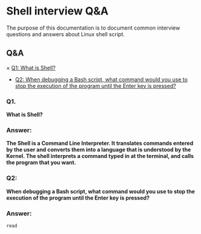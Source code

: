 # Shell interview Q&A
The purpose of this documentation is to document common interview questions and answers about Linux shell script.

## Q&A
× [Q1: What is Shell?](#Q1'.')
* [Q2: When debugging a Bash script, what command would you use to stop the execution of the program until the Enter key is pressed?](#Q2'.')

### Q1.
**What is Shell?**
### Answer:
**The Shell is a Command Line Interpreter. It translates commands entered by the user and converts them into a language that is understood by the Kernel. The shell interprets a command typed in at the terminal, and calls the program that you want.**

### Q2: 
**When debugging a Bash script, what command would you use to stop the execution of the program until the Enter key is pressed?**

### Answer:
```
read
```

